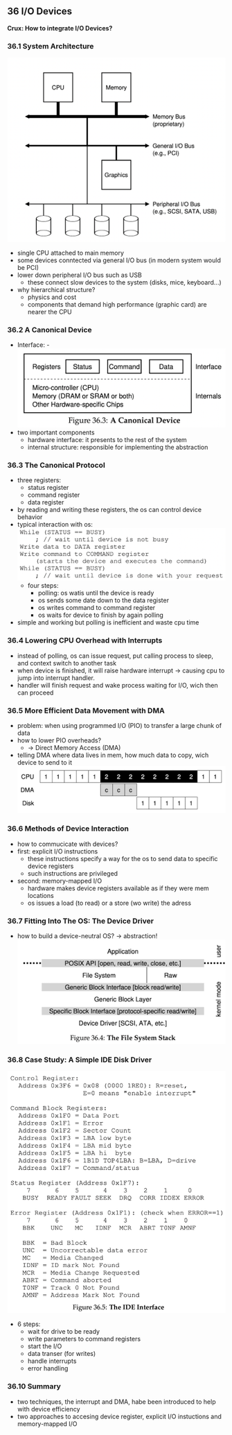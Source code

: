 ## 36 I/O Devices

**Crux: How to integrate I/O Devices?**

### 36.1 System Architecture
![](Bilder/BasicArchitecture.png)
- single CPU attached to main memory
- some devices conntected via general I/O bus (in modern system would be PCI)
- lower down peripheral I/O bus such as USB
  - these connect slow devices to the system (disks, mice, keyboard...)
- why hierarchical structure?
  - physics and cost
  - components that demand high performance (graphic card) are nearer the CPU


### 36.2 A Canonical Device
- Interface: 
  -![](Bilder/CanonicalInterface.png) 
- two important components
  - hardware interface: it presents to the rest of the system 
  - internal structure: responsible for implementing the abstraction


### 36.3 The Canonical Protocol
- three registers: 
  - status register
  - command register
  - data register
- by reading and writing these registers, the os can control
device behavior
- typical interaction with os:
  ![](Bilder/Interaction.png)
  - four steps: 
    - polling: os watis until the device is ready
    - os sends some date down to the data register
    - os writes command to command register
    - os waits for device to finish by again polling
- simple and working but polling is inefficient and waste cpu time


### 36.4 Lowering CPU Overhead with Interrupts
- instead of polling, os can issue request, put calling process to sleep, 
and  context switch to another task
- when device is finished, it will raise hardware interrupt
-> causing cpu to jump into interrupt handler.
- handler will finish request and wake process waiting for I/O, 
wich then can proceed

### 36.5 More Efficient Data Movement with DMA
- problem: when using programmed I/O (PIO) to transfer a large chunk of data
- how to lower PIO overheads?
  - -> Direct Memory Access (DMA) 
- telling DMA where data lives in mem, how much data to copy, wich device to send to it
![](Bilder/dma.png)


### 36.6 Methods of Device Interaction 
- how to commucicate with devices?
- first: explicit I/O instructions
  - these instructions specify a way for the os to send data to 
  specific device registers
  - such instructions are privileged
- second: memory-mapped I/O
  - hardware makes device registers available as if they were mem locations
  - os issues a load (to read) or a store (wo write) the adress


### 36.7 Fitting Into The OS: The Device Driver
- how to build a device-neutral OS? -> abstraction!
![](Bilder/fss.png)


### 36.8 Case Study: A Simple IDE Disk Driver
![](Bilder/ideInterface.png)
- 6 steps:
  - wait for drive to be ready
  - write parameters to command registers
  - start the I/O
  - data transer (for writes)
  - handle interrupts
  - error handling

### 36.10 Summary
- two techniques, the interrupt and DMA, habe been introduced
to help with device efficiency
- two approaches to accesing device register, explicit I/O instuctions
and memory-mapped I/O